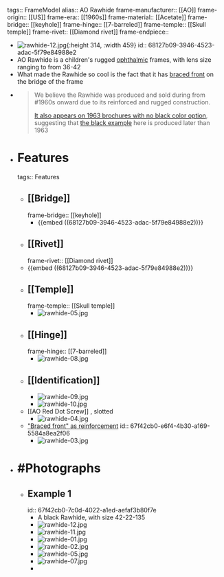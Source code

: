tags:: FrameModel
alias:: AO Rawhide
frame-manufacturer:: [[AO]] 
frame-origin:: [[US]] 
frame-era:: [[1960s]] 
frame-material:: [[Acetate]] 
frame-bridge:: [[keyhole]] 
frame-hinge:: [[7-barreled]] 
frame-temple:: [[Skull temple]] 
frame-rivet:: [[Diamond rivet]] 
frame-endpiece::

- ![rawhide-12.jpg](../assets/rawhide-12_1744055868201_0.jpg){:height 314, :width 459}
  id:: 68127b09-3946-4523-adac-5f79e84988e2
- AO Rawhide is a children's rugged [ophthalmic]([[Ophthalmic]]) frames, with lens size ranging to from 36-42
- What made the Rawhide so cool is the fact that it has [braced front](((67f42cb0-e6f4-4b30-a169-5584a8ea2f06))) on the bridge of the frame
- > We believe the Rawhide was produced and sold during from #1960s onward due to its reinforced and rugged construction.
  >
  > [It also appears on 1963 brochures with no black color option](((67f42cb0-5985-41ed-91dc-930804819192))), suggesting that [the black example](((67f42cb0-7c0d-4022-a1ed-aefaf3b80f7e))) here is produced later than 1963
- # Features
  tags:: Features
	- ## [[Bridge]]
	  frame-bridge:: [[keyhole]]
		- {{embed ((68127b09-3946-4523-adac-5f79e84988e2))}}
	- ## [[Rivet]]
	  frame-rivet:: [[Diamond rivet]]
	- {{embed ((68127b09-3946-4523-adac-5f79e84988e2))}}
	- ## [[Temple]]
	  frame-temple:: [[Skull temple]]
		- ![rawhide-05.jpg](../assets/rawhide-05_1743882363699_0.jpg)
	- ## [[Hinge]]
	  frame-hinge:: [[7-barreled]]
		- ![rawhide-08.jpg](../assets/rawhide-08_1743882216012_0.jpg)
	- ## [[Identification]]
		- ![rawhide-09.jpg](../assets/rawhide-09_1743882290420_0.jpg)
		- ![rawhide-10.jpg](../assets/rawhide-10_1743882407148_0.jpg)
	- [[AO Red Dot Screw]] , slotted
		- ![rawhide-04.jpg](../assets/rawhide-04_1743882151805_0.jpg)
	- ["Braced front" as reinforcement]([[Reinforcement]])
	  id:: 67f42cb0-e6f4-4b30-a169-5584a8ea2f06
		- ![rawhide-03.jpg](../assets/rawhide-03_1743882230632_0.jpg)
- # #Photographs
	- ## Example 1
	  id:: 67f42cb0-7c0d-4022-a1ed-aefaf3b80f7e
		- A black Rawhide, with size 42-22-135
		- ![rawhide-12.jpg](../assets/rawhide-12_1743882449644_0.jpg)
		- ![rawhide-11.jpg](../assets/rawhide-11_1743882459855_0.jpg)
		- ![rawhide-01.jpg](../assets/rawhide-01_1743882352068_0.jpg)
		- ![rawhide-02.jpg](../assets/rawhide-02_1743882357973_0.jpg)
		- ![rawhide-05.jpg](../assets/rawhide-05_1743882363699_0.jpg)
		- ![rawhide-07.jpg](../assets/rawhide-07_1743882372868_0.jpg)
		-